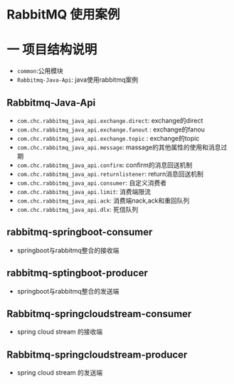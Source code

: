 # RabbitMQ 使用案例

# 一 项目结构说明
* `common`:公用模块
* `Rabbitmq-Java-Api`: java使用rabbitmq案例

## Rabbitmq-Java-Api
* `com.chc.rabbitmq_java_api.exchange.direct`: exchange的direct
* `com.chc.rabbitmq_java_api.exchange.fanout` : exchange的fanou
* `com.chc.rabbitmq_java_api.exchange.topic` : exchange的topic
* `com.chc.rabbitmq_java_api.message`: massage的其他属性的使用和消息过期
* `com.chc.rabbitmq_java_api.confirm`: confirm的消息回送机制
* `com.chc.rabbitmq_java_api.returnlistener`: return消息回送机制
* `com.chc.rabbitmq_java_api.consumer`: 自定义消费者
* `com.chc.rabbitmq_java_api.limit`: 消费端限流
* `com.chc.rabbitmq_java_api.ack`: 消费端nack,ack和重回队列
* `com.chc.rabbitmq_java_api.dlx`: 死信队列

## rabbitmq-springboot-consumer
* springboot与rabbitmq整合的接收端

## rabbitmq-sptingboot-producer
* springboot与rabbitmq整合的发送端

## Rabbitmq-springcloudstream-consumer
* spring cloud stream 的接收端

## Rabbitmq-springcloudstream-producer
* spring cloud stream 的发送端
